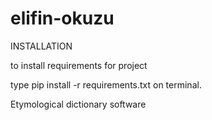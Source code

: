 # elifin-okuzu

 INSTALLATION
 
 to install requirements for project
 
 type pip install -r requirements.txt on terminal.
 
 Etymological dictionary software
 
